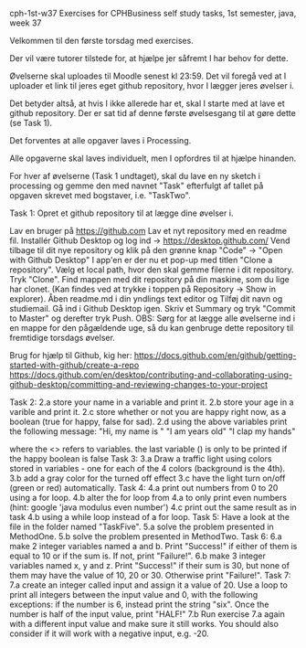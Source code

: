 cph-1st-w37
Exercises for CPHBusiness self study tasks, 1st semester, java, week 37

Velkommen til den første torsdag med exercises.

Der vil være tutorer tilstede for, at hjælpe jer såfremt I har behov for dette.

Øvelserne skal uploades til Moodle senest kl 23:59. Det vil foregå ved at I uploader et link til jeres eget github repository, hvor I lægger jeres øvelser i.

Det betyder altså, at hvis I ikke allerede har et, skal I starte med at lave et github repository. Der er sat tid af denne første øvelsesgang til at gøre dette (se Task 1).

Det forventes at alle opgaver laves i Processing.

Alle opgaverne skal laves individuelt, men I opfordres til at hjælpe hinanden.

For hver af øvelserne (Task 1 undtaget), skal du lave en ny sketch i processing og gemme den med navnet "Task" efterfulgt af tallet på opgaven skrevet med bogstaver, i.e. "TaskTwo".

Task 1:
Opret et github repository til at lægge dine øvelser i.

Lav en bruger på https://github.com
Lav et nyt repository med en readme fil.
Installér Github Desktop og log ind -> https://desktop.github.com/
Vend tilbage til dit nye repository og klik på den grønne knap "Code" -> "Open with Github Desktop"
I app'en er der nu et pop-up med titlen "Clone a repository". Vælg et local path, hvor den skal gemme filerne i dit repository.
Tryk "Clone".
Find mappen med dit repository på din maskine, som du lige har clonet. (Kan findes ved at trykke i toppen på Repository -> Show in explorer).
Åben readme.md i din yndlings text editor og Tilføj dit navn og studiemail.
Gå ind i Github Desktop igen. Skriv et Summary og tryk "Commit to Master" og derefter tryk Push.
OBS: Sørg for at lægge alle øvelserne ind i en mappe for den pågældende uge, så du kan genbruge dette repository til fremtidige torsdags øvelser.

Brug for hjælp til Github, kig her: https://docs.github.com/en/github/getting-started-with-github/create-a-repo https://docs.github.com/en/desktop/contributing-and-collaborating-using-github-desktop/committing-and-reviewing-changes-to-your-project

Task 2:
2.a store your name in a variable and print it.
2.b store your age in a varible and print it.
2.c store whether or not you are happy right now, as a boolean (true for happy, false for sad).
2.d using the above variables print the following message: "Hi, my name is <name>"
"I am <age> years old"
"I <dont> clap my hands"

where the <> refers to variables.
the last variable (<dont>) is only to be printed if the happy boolean is false
Task 3:
3.a Draw a traffic light using colors stored in variables - one for each of the 4 colors (background is the 4th).
3.b add a gray color for the turned off effect
3.c have the light turn on/off (green or red) automatically.
Task 4:
4.a print out numbers from 0 to 20 using a for loop.
4.b alter the for loop from 4.a to only print even numbers (hint: google 'java modulus even number')
4.c print out the same result as in task 4.b using a while loop instead of a for loop.
Task 5:
Have a look at the file in the folder named "TaskFive".
5.a solve the problem presented in MethodOne.
5.b solve the problem presented in MethodTwo.
Task 6:
6.a make 2 integer variables named a and b. Print "Success!" if either of them is equal to 10 or if the sum is. If not, print "Failure!".
6.b make 3 integer variables named x, y and z. Print "Success!" if their sum is 30, but none of them may have the value of 10, 20 or 30. Otherwise print "Failure!".
Task 7:
7.a create an integer called input and assign it a value of 20. Use a loop to print all integers between the input value and 0, with the following exceptions:
if the number is 6, instead print the string "six".
Once the number is half of the input value, print "HALF!"
7.b Run exercise 7.a again with a different input value and make sure it still works. You should also consider if it will work with a negative input, e.g. -20.